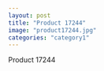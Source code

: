 ```yaml
---
layout: post
title: "Product 17244"
image: "product17244.jpg"
categories: "category1"
---
```

Product 17244
